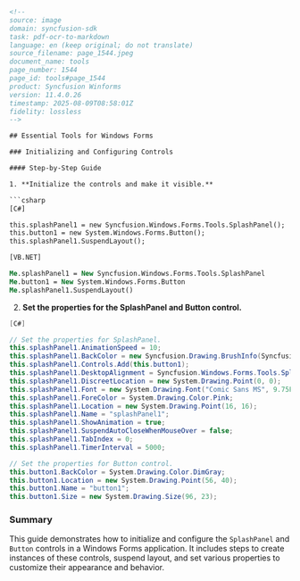 ```html
<!-- 
source: image
domain: syncfusion-sdk
task: pdf-ocr-to-markdown
language: en (keep original; do not translate)
source_filename: page_1544.jpeg
document_name: tools
page_number: 1544
page_id: tools#page_1544
product: Syncfusion Winforms
version: 11.4.0.26
timestamp: 2025-08-09T08:58:01Z
fidelity: lossless
-->

## Essential Tools for Windows Forms

### Initializing and Configuring Controls

#### Step-by-Step Guide

1. **Initialize the controls and make it visible.**

```csharp
[C#]

this.splashPanel1 = new Syncfusion.Windows.Forms.Tools.SplashPanel();
this.button1 = new System.Windows.Forms.Button();
this.splashPanel1.SuspendLayout();
```

```vb
[VB.NET]

Me.splashPanel1 = New Syncfusion.Windows.Forms.Tools.SplashPanel
Me.button1 = New System.Windows.Forms.Button
Me.splashPanel1.SuspendLayout()
```

2. **Set the properties for the SplashPanel and Button control.**

```csharp
[C#]

// Set the properties for SplashPanel.
this.splashPanel1.AnimationSpeed = 10;
this.splashPanel1.BackColor = new Syncfusion.Drawing.BrushInfo(Syncfusion.Drawing.GradientStyle.Vertical, System.Drawing.SystemColors.Highlight, System.Drawing.SystemColors.HighlightText);
this.splashPanel1.Controls.Add(this.button1);
this.splashPanel1.DesktopAlignment = Syncfusion.Windows.Forms.Tools.SplashAlignment.Center;
this.splashPanel1.DiscreetLocation = new System.Drawing.Point(0, 0);
this.splashPanel1.Font = new System.Drawing.Font("Comic Sans MS", 9.75F, System.Drawing.FontStyle.Bold, System.Drawing.GraphicsUnit.Point, ((System.Byte)(0)));
this.splashPanel1.ForeColor = System.Drawing.Color.Pink;
this.splashPanel1.Location = new System.Drawing.Point(16, 16);
this.splashPanel1.Name = "splashPanel1";
this.splashPanel1.ShowAnimation = true;
this.splashPanel1.SuspendAutoCloseWhenMouseOver = false;
this.splashPanel1.TabIndex = 0;
this.splashPanel1.TimerInterval = 5000;

// Set the properties for Button control.
this.button1.BackColor = System.Drawing.Color.DimGray;
this.button1.Location = new System.Drawing.Point(56, 40);
this.button1.Name = "button1";
this.button1.Size = new System.Drawing.Size(96, 23);
```

### Summary
This guide demonstrates how to initialize and configure the `SplashPanel` and `Button` controls in a Windows Forms application. It includes steps to create instances of these controls, suspend layout, and set various properties to customize their appearance and behavior.

<!-- tags: [syncfusion, winforms, splashpanel, button, control configuration] keywords: [Windows Forms, SplashPanel, Button, initialization, properties, suspend layout] -->
```